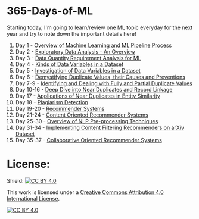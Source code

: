 # 365-Days-of-ML
Starting today, I'm going to learn/review one ML topic everyday for the next year and try to note down the important details here! 

1. Day 1 - [Overview of Machine Learning and ML Pipeline Process](https://github.com/Hassan-Farid/365-Days-of-ML/blob/main/Machine%20Learning%20Pipeline.ipynb)
2. Day 2 - [Exploratory Data Analysis - An Overview](https://github.com/Hassan-Farid/365-Days-of-ML/blob/main/Exploratory%20Data%20Analysis.ipynb)
3. Day 3 - [Data Quantity Requirement Analysis for ML](https://github.com/Hassan-Farid/365-Days-of-ML/blob/main/Data%20Quantity%20Requirement%20Analysis.ipynb)
4. Day 4 - [Kinds of Data Variables in a Dataset](https://github.com/Hassan-Farid/365-Days-of-ML/blob/main/Kinds%20of%20Data%20Variables%20in%20a%20Dataset.ipynb)
5. Day 5 - [Investigation of Data Variables in a Dataset](https://github.com/Hassan-Farid/365-Days-of-ML/blob/main/Investigation%20of%20Data%20Variables%20in%20a%20Dataset.ipynb)
6. Day 6 - [Demystifying Duplicate Values, their Causes and Preventions](https://github.com/Hassan-Farid/365-Days-of-ML/blob/main/Demystifying%20Duplicate%20Values,%20their%20Causes%20and%20Preventions.ipynb)
7. Day 7-9 - [Identifying and Dealing with Fully and Partial Duplicate Values](https://github.com/Hassan-Farid/365-Days-of-ML/blob/main/Identifying%20and%20Dealing%20with%20Fully%20and%20Partial%20Duplicate%20Values.ipynb)
8. Day 10-16 - [Deep Dive into Near Duplicates and Record Linkage](https://github.com/Hassan-Farid/365-Days-of-ML/blob/main/Near%20Duplicates%20and%20Record%20Linkage.ipynb)
9. Day 17 - [Applications of Near Duplicates in Entity Similarity](https://github.com/Hassan-Farid/365-Days-of-ML/blob/main/Applications%20of%20Near%20Duplicates%20in%20Entity%20Similarity.ipynb)
10. Day 18 - [Plagiarism Detection](https://github.com/Hassan-Farid/365-Days-of-ML/blob/main/Plagiarism%20Detection.ipynb)
11. Day 19-20 - [Recommender Systems](https://github.com/Hassan-Farid/365-Days-of-ML/blob/main/Recommender%20Systems.ipynb)
12. Day 21-24 - [Content Oriented Recommender Systems](https://github.com/Hassan-Farid/365-Days-of-ML/blob/main/Content%20Oriented%20Recommender%20Systems.ipynb)
13. Day 25-30 - [Overview of NLP Pre-processing Techniques](https://github.com/Hassan-Farid/365-Days-of-ML/blob/main/Overview%20of%20NLP%20Pre-processing%20Techniques.ipynb)
14. Day 31-34 - [Implementing Content Filtering Recommenders on arXiv Dataset](https://github.com/Hassan-Farid/365-Days-of-ML/blob/main/Implementing%20Content%20Filtering%20Recommenders%20on%20arXiv%20Dataset.ipynb)
15. Day 35-37 - [Collaborative Oriented Recommender Systems](https://github.com/Hassan-Farid/365-Days-of-ML/blob/main/Collaborative%20Oriented%20Recommender%20Systems.ipynb)

# License:
Shield: [![CC BY 4.0][cc-by-shield]][cc-by]

This work is licensed under a
[Creative Commons Attribution 4.0 International License][cc-by].

[![CC BY 4.0][cc-by-image]][cc-by]

[cc-by]: http://creativecommons.org/licenses/by/4.0/
[cc-by-image]: https://i.creativecommons.org/l/by/4.0/88x31.png
[cc-by-shield]: https://img.shields.io/badge/License-CC%20BY%204.0-lightgrey.svg
